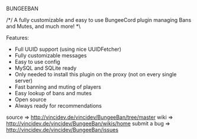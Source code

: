 BUNGEEBAN

/*/ A fully customizable and easy to use BungeeCord plugin managing Bans and Mutes, and much more! \*\


Features:
  - Full UUID support (using nice UUIDFetcher)
  - Fully customizable messages
  - Easy to use config
  - MySQL and SQLite ready
  - Only needed to install this plugin on the proxy (not on every single server)
  - Fast banning and muting of players
  - Easy lookup of bans and mutes
  - Open source
  - Always ready for recommendations
  

source => http://vincidev.de/vincidev/BungeeBan/tree/master
wiki => http://vincidev.de/vincidev/BungeeBan/wikis/home
submit a bug => http://vincidev.de/vincidev/BungeeBan/issues